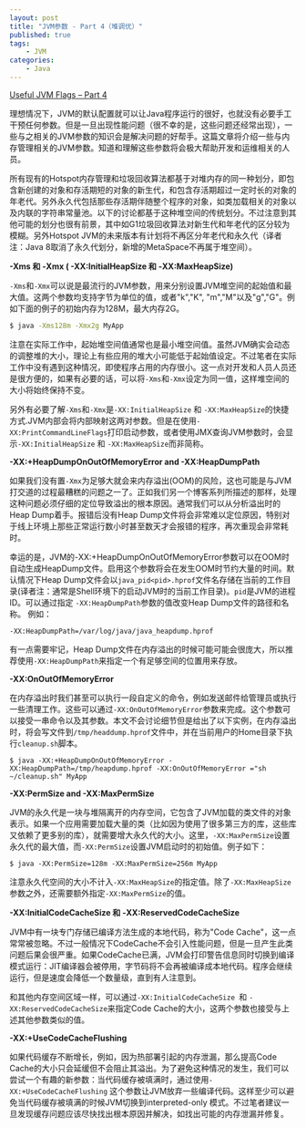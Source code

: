 ```yaml
---
layout: post
title: "JVM参数 - Part 4（堆调优）"
published: true
tags:
	- JVM
categories:
	- Java
---
```


[Useful JVM Flags – Part 4](https://blog.codecentric.de/en/2012/07/useful-jvm-flags-part-4-heap-tuning/)

理想情况下，JVM的默认配置就可以让Java程序运行的很好，也就没有必要手工干预任何参数。但是一旦出现性能问题（很不幸的是，这些问题还经常出现），一些与之相关的JVM参数的知识会是解决问题的好帮手。这篇文章将介绍一些与内存管理相关的JVM参数。知道和理解这些参数将会极大帮助开发和运维相关的人员。

所有现有的Hotspot内存管理和垃圾回收算法都基于对堆内存的同一种划分，即包含新创建的对象和存活期短的对象的新生代，和包含存活期超过一定时长的对象的年老代。另外永久代包括那些存活期伴随整个程序的对象，如类加载相关的对象以及内联的字符串常量池。以下的讨论都基于这种堆空间的传统划分。不过注意到其他可能的划分也很有前景，其中如G1垃圾回收算法对新生代和年老代的区分较为模糊。另外Hotspot JVM的未来版本有计划将不再区分年老代和永久代（译者注：Java 8取消了永久代划分，新增的MetaSpace不再属于堆空间）。
<!-- more -->
**-Xms 和 -Xmx ( -XX:InitialHeapSize 和 -XX:MaxHeapSize)**

`-Xms`和`-Xmx`可以说是最流行的JVM参数，用来分别设置JVM堆空间的起始值和最大值。这两个参数均支持字节为单位的值，或者"k","K", "m","M"以及"g","G"。例如下面的例子的初始内存为128M，最大内存2G。

```bash
$ java -Xms128m -Xmx2g MyApp
```

注意在实际工作中，起始堆空间值通常也是最小堆空间值。虽然JVM确实会动态的调整堆的大小，理论上有些应用的堆大小可能低于起始值设定。不过笔者在实际工作中没有遇到这种情况，即使程序占用的内存很小。这一点对开发和人员人员还是很方便的，如果有必要的话，可以将`-Xms`和`-Xmx`设定为同一值，这样堆空间的大小将始终保持不变。

另外有必要了解`-Xms`和`-Xmx`是`-XX:InitialHeapSize` 和 `-XX:MaxHeapSize`的快捷方式.JVM内部会将内部映射这两对参数。但是在使用`-XX:PrintCommandLineFlags`打印启动参数，或者使用JMX查询JVM参数时，会显示`-XX:InitialHeapSize` 和 `-XX:MaxHeapSize`而非简称。

**-XX:+HeapDumpOnOutOfMemoryError and -XX:HeapDumpPath**

如果我们没有置`-Xmx`为足够大就会来内存溢出(OOM)的风险，这也可能是与JVM打交道的过程最糟糕的问题之一了。正如我们另一个博客系列所描述的那样，处理这种问题必须仔细的定位导致溢出的根本原因。通常我们可以从分析溢出时的Heap Dump着手。报错后没有Heap Dump文件将会非常难以定位原因，特别对于线上环境上那些正常运行数小时甚至数天才会报错的程序，再次重现会非常耗时。

幸运的是，JVM的-XX:+HeapDumpOnOutOfMemoryError参数可以在OOM时自动生成HeapDump文件。启用这个参数将会在发生OOM时节约大量的时间。默认情况下Heap Dump文件会以`java_pid<pid>.hprof`文件名存储在当前的工作目录(译者注：通常是Shell环境下的启动JVM时的当前工作目录)。`pid`是JVM的进程ID。可以通过指定
`-XX:HeapDumpPath`参数的值改变Heap Dump文件的路径和名称。 例如：

```
-XX:HeapDumpPath=/var/log/java/java_heapdump.hprof

```
有一点需要牢记，Heap Dump文件在内存溢出的时候可能可能会很庞大，所以推荐使用`-XX:HeapDumpPath`来指定一个有足够空间的位置用来存放。

**-XX:OnOutOfMemoryError**

在内存溢出时我们甚至可以执行一段自定义的命令，例如发送邮件给管理员或执行一些清理工作。这些可以通过`-XX:OnOutOfMemoryError`参数来完成。这个参数可以接受一串命令以及其参数。本文不会讨论细节但是给出了以下实例，在内存溢出时，将会写文件到`/tmp/headdump.hprof`文件中，并在当前用户的Home目录下执行`cleanup.sh`脚本。

```
$ java -XX:+HeapDumpOnOutOfMemoryError -XX:HeapDumpPath=/tmp/heapdump.hprof -XX:OnOutOfMemoryError ="sh ~/cleanup.sh" MyApp
```

**-XX:PermSize and -XX:MaxPermSize**

JVM的永久代是一块与堆隔离开的内存空间，它包含了JVM加载的类文件的对象表示。如果一个应用需要加载大量的类（比如因为使用了很多第三方的库，这些库又依赖了更多别的库），就需要增大永久代的大小。这里，`-XX:MaxPermSize`设置永久代的最大值，而`-XX:PermSize`设置JVM启动时的初始值。例子如下：

```
$ java -XX:PermSize=128m -XX:MaxPermSize=256m MyApp
```

注意永久代空间的大小不计入`-XX:MaxHeapSize`的指定值。除了`-XX:MaxHeapSize`参数之外，还需要额外指定`-XX:MaxPermSize`的值。

**-XX:InitialCodeCacheSize 和 -XX:ReservedCodeCacheSize**

JVM中有一块专门存储已编译方法生成的本地代码，称为"Code Cache"，这一点常常被忽略。不过一般情况下CodeCache不会引入性能问题，但是一旦产生此类问题后果会很严重。如果CodeCache已满，JVM会打印警告信息同时切换到编译模式运行：JIT编译器会被停用，字节码将不会再被编译成本地代码。程序会继续运行，但是速度会降低一个数量级，直到有人注意到。

和其他内存空间区域一样，可以通过`-XX:InitialCodeCacheSize `和 `-XX:ReservedCodeCacheSize`来指定Code Cache的大小，这两个参数也接受与上述其他参数类似的值。


**-XX:+UseCodeCacheFlushing**

如果代码缓存不断增长，例如，因为热部署引起的内存泄漏，那么提高Code Cache的大小只会延缓但不会阻止其溢出。为了避免这种情况的发生，我们可以尝试一个有趣的新参数：当代码缓存被填满时，通过使用`-XX:+UseCodeCacheFlushing` 这个参数让JVM放弃一些编译代码。这样至少可以避免当代码缓存被填满的时候JVM切换到interpreted-only 模式。不过笔者建议一旦发现缓存问题应该尽快找出根本原因并解决，如找出可能的内存泄漏并修复。











     


